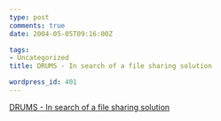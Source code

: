 ```yaml
---
type: post
comments: true
date: 2004-05-05T09:16:00Z

tags:
- Uncategorized
title: DRUMS - In search of a file sharing solution

wordpress_id: 401
---
```


[DRUMS - In search of a file sharing solution](http://www.turnstyle.com/DRUMS/)
